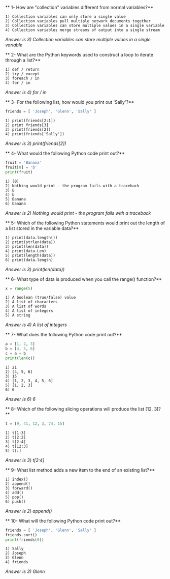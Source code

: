 ** 1- How are "collection" variables different from normal variables?**

    1) Collection variables can only store a single value
    2) Collection variables pull multiple network documents together
    3) Collection variables can store multiple values in a single variable
    4) Collection variables merge streams of output into a single stream

_Answer is 3) Collection variables can store multiple values in a single variable_

** 2- What are the Python keywords used to construct a loop to iterate through a list?**

    1) def / return
    2) try / except
    3) foreach / in
    4) for / in

_Answer is 4) for / in_

** 3- For the following list, how would you print out 'Sally'?**
```Python
friends = [ 'Joseph', 'Glenn', 'Sally' ]
```

    1) print(friends[2:1])
    2) print friends[3]
    3) print(friends[2])
    4) print(friends['Sally'])

_Answer is 3) print(friends[2])_

** 4- What would the following Python code print out?**
```Python
fruit = 'Banana'
fruit[0] = 'b'
print(fruit)
```

    1) [0]
    2) Nothing would print - the program fails with a traceback
    3) B
    4) b
    5) Banana
    6) banana

_Answer is 2) Nothing would print - the program fails with a traceback_

** 5- Which of the following Python statements would print out the length of a list stored in the variable data?**

    1) print(data.length())
    2) print(strlen(data))
    3) print(len(data))
    4) print(data.Len)
    5) print(length(data))
    6) print(data.length)

_Answer is 3) print(len(data))_

** 6- What type of data is produced when you call the range() function?**
```Python
x = range(5)
```
    1) A boolean (true/false) value
    2) A list of characters
    3) A list of words
    4) A list of integers
    5) A string

_Answer is 4) A list of integers_

** 7- What does the following Python code print out?**
```Python
a = [1, 2, 3]
b = [4, 5, 6]
c = a + b
print(len(c))
```
    1) 21
    2) [4, 5, 6]
    3) 15
    4) [1, 2, 3, 4, 5, 6]
    5) [1, 2, 3]
    6) 6

_Answer is 6) 6_

** 8- Which of the following slicing operations will produce the list [12, 3]?**
```Python
t = [9, 41, 12, 3, 74, 15]
```
    1) t[1:3]
    2) t[2:2]
    3) t[2:4]
    4) t[12:3]
    5) t[:]

_Answer is 3) t[2:4]_

** 9- What list method adds a new item to the end of an existing list?**

    1) index()
    2) append()
    3) forward()
    4) add()
    5) pop()
    6) push()

_Answer is 2) append()_

** 10- What will the following Python code print out?**
```Python
friends = [ 'Joseph', 'Glenn', 'Sally' ]
friends.sort()
print(friends[0])
```
    1) Sally
    2) Joseph
    3) Glenn
    4) friends

_Answer is 3) Glenn_
